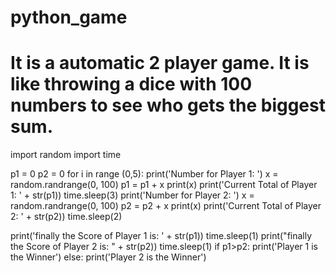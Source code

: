 # python_game
# It is a automatic 2 player game. It is like throwing a dice with 100 numbers to see who gets the biggest sum.
import random
import time

p1 = 0
p2 = 0
for i in range (0,5):
    print('Number for Player 1: ')
    x = random.randrange(0, 100)
    p1 = p1 + x
    print(x)
    print('Current Total of Player 1: ' + str(p1))
    time.sleep(3)
    print('Number for Player 2: ')
    x = random.randrange(0, 100)
    p2 = p2 + x
    print(x)
    print('Current Total of Player 2: ' + str(p2))
    time.sleep(2)


print('finally the Score of Player 1 is: ' + str(p1))
time.sleep(1)
print("finally the Score of Player 2 is: " + str(p2))
time.sleep(1)
if p1>p2:
    print('Player 1 is the Winner')
else:
    print('Player 2 is the Winner')
